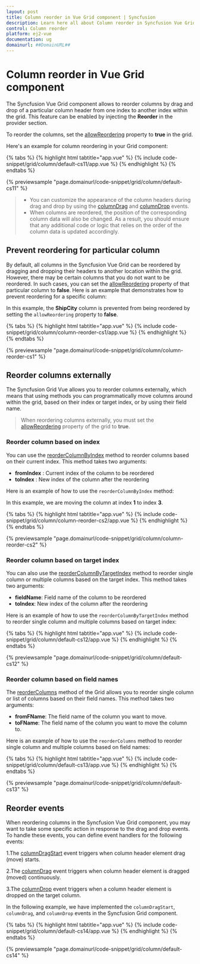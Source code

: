 ```yaml
---
layout: post
title: Column reorder in Vue Grid component | Syncfusion
description: Learn here all about Column reorder in Syncfusion Vue Grid component of Syncfusion Essential JS 2 and more.
control: Column reorder 
platform: ej2-vue
documentation: ug
domainurl: ##DomainURL##
---
```


# Column reorder in Vue Grid component

The Syncfusion Vue Grid component allows to reorder columns by drag and drop of a particular column header from one index to another index within the grid. This feature can be enabled by injecting the **Reorder** in the provider section.

To reorder the columns, set the [allowReordering](https://ej2.syncfusion.com/vue/documentation/api/grid/#allowreordering) property to **true** in the grid.

Here's an example for column reordering in your Grid component:

{% tabs %}
{% highlight html tabtitle="app.vue" %}
{% include code-snippet/grid/column/default-cs11/app.vue %}
{% endhighlight %}
{% endtabs %}
        
{% previewsample "page.domainurl/code-snippet/grid/column/default-cs11" %}

>* You can customize the appearance of the column headers during drag and drop by using the [columnDrag](https://ej2.syncfusion.com/vue/documentation/api/grid/#columndrag) and [columnDrop](https://ej2.syncfusion.com/vue/documentation/api/grid/#columndrop) events.
>* When columns are reordered, the position of the corresponding column data will also be changed. As a result, you should ensure that any additional code or logic that relies on the order of the column data is updated accordingly.

## Prevent reordering for particular column

By default, all columns in the Syncfusion Vue Grid can be reordered by dragging and dropping their headers to another location within the grid. However, there may be certain columns that you do not want to be reordered. In such cases, you can set the [allowReordering](https://ej2.syncfusion.com/vue/documentation/api/grid/column/#allowreordering) property of that particular column to **false**. Here is an example that demonstrates how to prevent reordering for a specific column:

In this example, the **ShipCity** column is prevented from being reordered by setting the `allowReordering` property to **false**.

{% tabs %}
{% highlight html tabtitle="app.vue" %}
{% include code-snippet/grid/column/column-reorder-cs1/app.vue %}
{% endhighlight %}
{% endtabs %}
        
{% previewsample "page.domainurl/code-snippet/grid/column/column-reorder-cs1" %}

## Reorder columns externally

The Syncfusion Grid Vue allows you to reorder columns externally, which means that using methods you can programmatically move columns around within the grid, based on their index or target index, or by using their field name.

> When reordering columns externally, you must set the [allowReordering](https://ej2.syncfusion.com/vue/documentation/api/grid/column/#allowreordering) property of the grid to **true**.

### Reorder column based on index

You can use the [reorderColumnByIndex](https://ej2.syncfusion.com/vue/documentation/api/grid/#reordercolumnbyindex) method to reorder columns based on their current index. This method takes two arguments:

* **fromIndex** : Current index of the column to be reordered
* **toIndex** : New index of the column after the reordering

Here is an example of how to use the `reorderColumnByIndex` method:

In this example, we are moving the column at index **1** to index **3**.

{% tabs %}
{% highlight html tabtitle="app.vue" %}
{% include code-snippet/grid/column/column-reorder-cs2/app.vue %}
{% endhighlight %}
{% endtabs %}
        
{% previewsample "page.domainurl/code-snippet/grid/column/column-reorder-cs2" %}

### Reorder column based on target index

You can also use the [reorderColumnByTargetIndex](https://ej2.syncfusion.com/vue/documentation/api/grid/#reordercolumnbytargetindex) method to reorder single column or multiple columns based on the target index. This method takes two arguments:

* **fieldName**: Field name of the column to be reordered
* **toIndex**: New index of the column after the reordering

Here is an example of how to use the `reorderColumnByTargetIndex` method to reorder single column and multiple columns based on target index:

{% tabs %}
{% highlight html tabtitle="app.vue" %}
{% include code-snippet/grid/column/default-cs12/app.vue %}
{% endhighlight %}
{% endtabs %}
 
{% previewsample "page.domainurl/code-snippet/grid/column/default-cs12" %}

### Reorder column based on field names

The [reorderColumns](https://ej2.syncfusion.com/vue/documentation/api/grid/#reordercolumns) method of the Grid allows you to reorder single column or list of columns based on their field names. This method takes two arguments: 

* **fromFName**: The field name of the column you want to move.
* **toFName**: The field name of the column you want to move the column to.

Here is an example of how to use the `reorderColumns` method to reorder single column and multiple columns based on field names:

{% tabs %}
{% highlight html tabtitle="app.vue" %}
{% include code-snippet/grid/column/default-cs13/app.vue %}
{% endhighlight %}
{% endtabs %}
        
{% previewsample "page.domainurl/code-snippet/grid/column/default-cs13" %}

## Reorder events

When reordering columns in the Syncfusion Vue Grid component, you may want to take some specific action in response to the drag and drop events. To handle these events, you can define event handlers for the following events:

1.The [columnDragStart](https://ej2.syncfusion.com/vue/documentation/api/grid/#columndragstart) event triggers when column header element drag (move) starts.

2.The [columnDrag](https://ej2.syncfusion.com/vue/documentation/api/grid/#columndrag) event triggers when column header element is dragged (moved) continuously.

3.The [columnDrop](https://ej2.syncfusion.com/vue/documentation/api/grid/#columndrop) event triggers when a column header element is dropped on the target column.

In the following example, we have implemented the `columnDragStart`, `columnDrag`, and `columnDrop` events in the Syncfusion Grid component.

{% tabs %}
{% highlight html tabtitle="app.vue" %}
{% include code-snippet/grid/column/default-cs14/app.vue %}
{% endhighlight %}
{% endtabs %}
        
{% previewsample "page.domainurl/code-snippet/grid/column/default-cs14" %}
